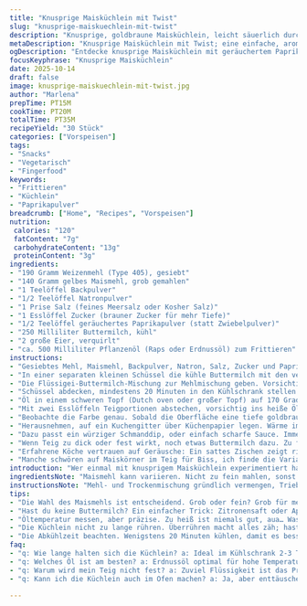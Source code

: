 ```yaml
---
title: "Knusprige Maisküchlein mit Twist"
slug: "knusprige-maiskuechlein-mit-twist"
description: "Knusprige, goldbraune Maisküchlein, leicht säuerlich durch Buttermilch, mit einem Hauch geräuchertem Paprikapulver statt Zwiebelpulver. Locker, nicht zu dick, außen knusprig innen cremig. Gesiebt, nicht zu viel gerührt, gebraten statt frittiert im Topf mit genügend Öl, um die Textur zu treffen. Küchlein ruhen 20 bis 40 Minuten im Kühlschrank, bevor sie in heißem Öl (170 Grad Celsius) ihre Farbe und den Klang bekommen. Servieren mit pikantem Dip oder klassischem Ketchup. Für mich immer ein kleiner Sonntagsfavorit, Eleganz der Einfachheit, ohne Schnickschnack, dafür mit Charakter."
metaDescription: "Knusprige Maisküchlein mit Twist; eine einfache, aromatische Delikatesse für jeden Anlass. Perfekt gebraten, knusprig und lecker."
ogDescription: "Entdecke knusprige Maisküchlein mit geräuchertem Paprika; vollmundig und ideal für einen Sonntagsbrunch oder als Snack."
focusKeyphrase: "Knusprige Maisküchlein"
date: 2025-10-14
draft: false
image: knusprige-maiskuechlein-mit-twist.jpg
author: "Marlena"
prepTime: PT15M
cookTime: PT20M
totalTime: PT35M
recipeYield: "30 Stück"
categories: ["Vorspeisen"]
tags:
- "Snacks"
- "Vegetarisch"
- "Fingerfood"
keywords:
- "Frittieren"
- "Küchlein"
- "Paprikapulver"
breadcrumb: ["Home", "Recipes", "Vorspeisen"]
nutrition: 
 calories: "120"
 fatContent: "7g"
 carbohydrateContent: "13g"
 proteinContent: "3g"
ingredients:
- "190 Gramm Weizenmehl (Type 405), gesiebt"
- "140 Gramm gelbes Maismehl, grob gemahlen"
- "1 Teelöffel Backpulver"
- "1/2 Teelöffel Natronpulver"
- "1 Prise Salz (feines Meersalz oder Kosher Salz)"
- "1 Esslöffel Zucker (brauner Zucker für mehr Tiefe)"
- "1/2 Teelöffel geräuchertes Paprikapulver (statt Zwiebelpulver)"
- "250 Milliliter Buttermilch, kühl"
- "2 große Eier, verquirlt"
- "ca. 500 Milliliter Pflanzenöl (Raps oder Erdnussöl) zum Frittieren"
instructions:
- "Gesiebtes Mehl, Maismehl, Backpulver, Natron, Salz, Zucker und Paprikapulver in einer mittelgroßen Schüssel zusammengeben. Mit einem Schneebesen grob vermischen, damit sich die Leichttriebe gut verteilen."
- "In einer separaten kleinen Schüssel die kühle Buttermilch mit den verquirlten Eiern vermengen, nicht zu warm und frisch, sonst verklumpt die Mischung später. Leicht rühren."
- "Die Flüssigei-Buttermilch-Mischung zur Mehlmischung geben. Vorsichtig falten, nur bis keine trockenen Stellen mehr sichtbar. Nicht zu viel rühren, sonst wird die Masse zäh."
- "Schüssel abdecken, mindestens 20 Minuten in den Kühlschrank stellen. Nutze die Zeit gut, höre das leise Summen der Küche; der Teig wird dicker und ruhiger, entwickelt Geschmack."
- "Öl in einem schweren Topf (Dutch oven oder großer Topf) auf 170 Grad Celsius erhitzen. Nicht höher, sonst erzeugst du außen zwar sofort Braun, innen aber roh."
- "Mit zwei Esslöffeln Teigportionen abstechen, vorsichtig ins heiße Öl gleiten lassen. Achtung Spritzgefahr! Nicht zu viele gleichzeitig, sonst kühlt das Öl ab und Küchlein werden fettig."
- "Beobachte die Farbe genau. Sobald die Oberfläche eine tiefe goldbraune Farbe erreicht – etwa nach 3-5 Minuten – mit einem Schaumlöffel wenden und nochmal friedlich bräunen lassen."
- "Herausnehmen, auf ein Kuchengitter über Küchenpapier legen. Wärme im Ofen (bei ca. 60 Grad) erhalten, sorgt für Knusprigkeit ohne Schwitzen."
- "Dazu passt ein würziger Schmanddip, oder einfach scharfe Sauce. Immer einmal kosten, bevor der Hunger zu groß wird."
- "Wenn Teig zu dick oder fest wirkt, noch etwas Buttermilch dazu. Zu flüssig? Mehl mehr - Körnigkeit bewahren, keinesfalls zu glatt."
- "Erfahrene Köche vertrauen auf Geräusche: Ein sattes Zischen zeigt richtige Temperatur; klingt es dumpf, schon zu kühl."
- "Manche schwören auf Maiskörner im Teig für Biss, ich finde die Variante mit geräuchertem Paprikapulver überraschend aromatisch, fast rauchig, hebt die frittierten Aromen."
introduction: "Wer einmal mit knusprigem Maisküchlein experimentiert hat, kennt das Glücksgefühl, wenn das Goldbraun beim Frittieren endlich da ist und der Duft durch die Küche wabert. Ändere Zutaten, verändere Methode, immer kommen leichte Unterschiede heraus. Für mich zeigt sich hier die Kunst: Geduld beim Ruhen, gedankliches Timing beim Frittieren, und das Ohr nahe am Öl, um das Zischen zu hören. Viel zu oft werden Teige überrührt oder zu heiß gebacken, Resultate: matschige Ecken oder verbrannte Stellen. Gedämpfte Wärme zwischendurch hält außen knackig und innen saftig – ein Spiel der Temperaturen. Meine Variante mit geräuchertem Paprikapulver ist ein Tipp, der den klassischen Zwiebelpulvergeschmack ersetzt und neu definiert, was einfache Maisküchlein können."
ingredientsNote: "Maismehl kann variieren. Nicht zu fein mahlen, sonst wird die Textur mehlig. Alternatives Maismehl aus dem Biohandel oder frisch gemahlen – wichtig ist die Körnigkeit. Wer keinen Buttermilch hat, Zitronensaft oder Apfelessig in Milch gleiten lassen; kurz stehen lassen, leicht säuerlich, schmeckt authentisch. Beim Öl: Erdnussöl hält hohe Temperaturen aus; Rapsöl ist preiswert und neutral, wichtig, nicht sparsam sein – ausreichend Öl, damit die kleinen Küchlein schwimmen können. Backpulver oder Natron ersetzt man nur zusammen, sonst fehlt der Trieb. Pass auf Zuckermenge auf – Variieren für mehr Röstnoten durch braunen Zucker oder Ahornsirup. Geräuchertes Paprikapulver ist mein Tipp, ersetzt Zwiebelpulver – nicht jeder mag, aber es öffnet Geschmackstore."
instructionsNote: "Mehl- und Trockenmischung gründlich vermengen, Triebmittel verteilen. Flüssigkeit getrennt schlagen, sorgt für luftige Bindung. Kombination nur kurz vermischen, braucht zarte Struktur, sonst dichte Teigklumpen. Kühlstellen nicht kürzen – der Teig gewinnt Ruhe, verbindet und verdickt sich, spart Spritzen beim Frittieren. Öltemperatur messen, lieber 5 Grad tiefer als höher. Küchlein vorsichtig ins Öl setzen, ohne Spritzgeräusche nervös zu werden, nach der ersten Sekunde erkennt man Optimales Zischen. Rühren nicht nötig, wenden vorsichtig – zu viel bewegt den Teig, verliert Form. Fertige Küchlein abtropfen lassen, warm stellen statt übereinander stapeln. So bleibt außen knackig, innen fluffig. Tipp: Ein kleiner Testküchlein schauen hilft Temperatur und Konsistenz zu bestätigen."
tips:
- "Die Wahl des Maismehls ist entscheidend. Grob oder fein? Grob für mehr Textur. Bio ist empfehlenswert; frisch gemahlen steigert das Aroma. Vermeide zu feines Mehl, das macht es mehlig."
- "Hast du keine Buttermilch? Ein einfacher Trick: Zitronensaft oder Apfelessig in Milch geben, kurz stehen lassen. Schmeckt leicht säuerlich und funktioniert. Spätestens am nächsten Tag nicht vergessen."
- "Öltemperatur messen, aber präzise. Zu heiß ist niemals gut, aua… Was tun? Lieber 5 Grad weniger. Ein tauglicher Test? Der Zischton beim Eintauchen. Zischend? Perfekt; dumpf? Nicht ideal."
- "Die Küchlein nicht zu lange rühren. Überrühren macht alles zäh; hast du die Struktur, dann behalte sie. Klumpen sind schlecht. Achte darauf, nur bis keine trockenen Stellen mehr sichtbar sind."
- "Die Abkühlzeit beachten. Wenigstens 20 Minuten kühlen, damit es besser aufgehen kann. Nicht kürzen. Teig frisst Zeit, aber zahlt sich aus. Kühler Teig hilft, beim Frittieren kein Öl zu spritzen."
faq:
- "q: Wie lange halten sich die Küchlein? a: Ideal im Kühlschrank 2-3 Tage. Warm machen wichtig. Frieren? Ja, aber vorsichtig. Extra knusprig nach dem Auftauen."
- "q: Welches Öl ist am besten? a: Erdnussöl optimal für hohe Temperaturen. Rapsöl? Preiswert, neutral. Andere Öle? Olivenöl? Nö, das passt nicht wirklich. Es geht nicht gut."
- "q: Warum wird mein Teig nicht fest? a: Zuviel Flüssigkeit ist das Problem. Zu wenig Mehl auch. Besser schrittweise anpassen; es gibt dafür keine festgelegte Menge. Ein kleines Testküchlein hilft."
- "q: Kann ich die Küchlein auch im Ofen machen? a: Ja, aber enttäuschend. Sie werden nicht knusprig genug. Besser frittieren. Schneller schokoladiger Duft oder gar nicht – einfach heißt manchmal beste Wahl."

---
```

